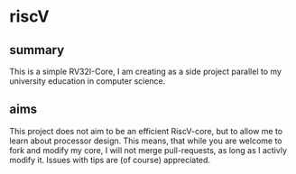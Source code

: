 # riscV

## summary
This is a simple RV32I-Core, I am creating as a side project parallel to my university education in computer science.

## aims
This project does not aim to be an efficient RiscV-core, but to allow me to learn about processor design.
This means, that while you are welcome to fork and modify my core, I will not merge pull-requests, as long as I activly modify it.
Issues with tips are (of course) appreciated.
